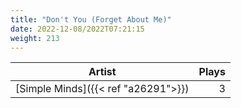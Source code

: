 ```yaml
---
title: "Don't You (Forget About Me)"
date: 2022-12-08/2022T07:21:15
weight: 213
---
```




 Artist | Plays 
----- | -----:
[Simple Minds]({{< ref "a26291">}}) | 3
